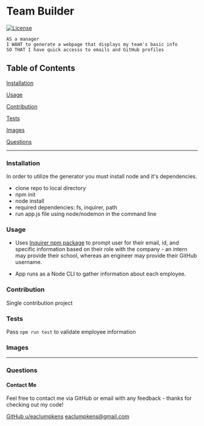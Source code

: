 
# Team Builder
[![License](https://img.shields.io/badge/license-Other-orange)](https://opensource.org/licenses)

```
AS a manager 
I WANT to generate a webpage that displays my team's basic info 
SO THAT I have quick accesss to emails and GitHub profiles
```

## Table of Contents

[Installation](#installation)

[Usage](#usage)

[Contribution](#contribution)

[Tests](#tests)

[Images](#images)

[Questions](#questions)

----

<a name="installation"></a>
### Installation

In order to utilize the generator you must install node and it's dependencies.

- clone repo to local directory
- npm init
- node install
- required dependencies: fs, inquirer, path
- run app.js file using node/nodemon in the command line

<a name="usage"></a>
### Usage

* Uses [Inquirer npm package](https://github.com/SBoudrias/Inquirer.js/) to prompt  user for their email, id, and specific information based on their role with the company - an intern may provide their school, whereas an engineer may provide their GitHub username.

* App runs as a Node CLI to gather information about each employee.

<a name="contribution"></a>
### Contribution

Single contribution project 

<a name="tests"></a>
### Tests

Pass `npm run test` to validate employee information

<a name="images"></a>
### Images



----

<a name="questions"></a>
### Questions
#### Contact Me

Feel free to contact me via GitHub or email with any feedback - thanks for checking out my code!

[GitHub u/eaclumpkens](https://github.com/eaclumpkens)
eaclumpkens@gmail.com
